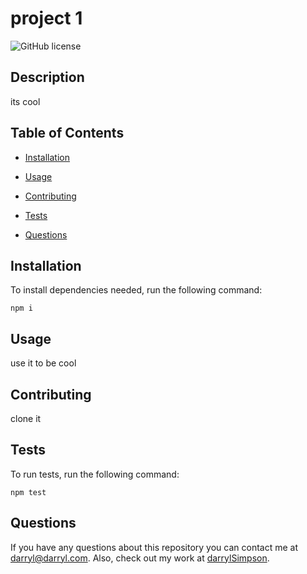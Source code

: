 
  
  # project 1
  ![GitHub license](<https://img.shields.io/badge/license-BSD 3-blue.svg>)
  
  ## Description
  
  its cool
  
  ## Table of Contents 
  
  * [Installation](#installation)
  
  * [Usage](#usage)

  * [Contributing](#contributing)
  
  * [Tests](#tests)
  
  * [Questions](#questions)
  
  ## Installation
  
  To install dependencies needed, run the following command:
  
  ```
  npm i
  ```
  
  ## Usage
  
  use it to be cool
  

    
  ## Contributing
  
  clone it 
  
  ## Tests
  
  To run tests, run the following command:
  
  ```
  npm test
  ```
  
  ## Questions
  
  If you have any questions about this repository you can contact me at darryl@darryl.com. Also, check out my work at [darrylSimpson](https://github.com/darrylSimpson/).
  
  